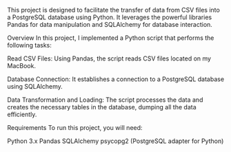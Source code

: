 This project is designed to facilitate the transfer of data from CSV files into a PostgreSQL database using Python. It leverages the powerful libraries Pandas for data manipulation and SQLAlchemy for database interaction.


Overview
In this project, I implemented a Python script that performs the following tasks:


Read CSV Files: Using Pandas, the script reads CSV files located on my MacBook.

Database Connection: It establishes a connection to a PostgreSQL database using SQLAlchemy.

Data Transformation and Loading: The script processes the data and creates the necessary tables in the database, dumping all the data efficiently.


Requirements
To run this project, you will need:


Python 3.x
Pandas
SQLAlchemy
psycopg2 (PostgreSQL adapter for Python)
